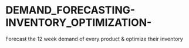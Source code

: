 # DEMAND_FORECASTING-INVENTORY_OPTIMIZATION-
Forecast the 12 week demand of every product &amp; optimize their inventory
